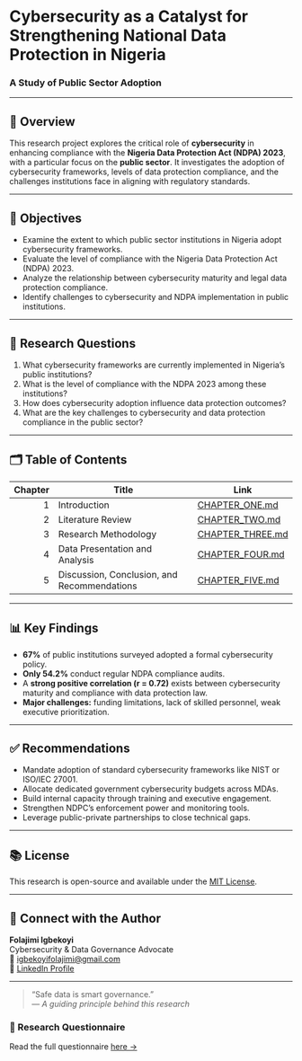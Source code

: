 # Cybersecurity as a Catalyst for Strengthening National Data Protection in Nigeria  
### A Study of Public Sector Adoption

---

## 📘 Overview

This research project explores the critical role of **cybersecurity** in enhancing compliance with the **Nigeria Data Protection Act (NDPA) 2023**, with a particular focus on the **public sector**. It investigates the adoption of cybersecurity frameworks, levels of data protection compliance, and the challenges institutions face in aligning with regulatory standards.

---

## 🎯 Objectives

- Examine the extent to which public sector institutions in Nigeria adopt cybersecurity frameworks.
- Evaluate the level of compliance with the Nigeria Data Protection Act (NDPA) 2023.
- Analyze the relationship between cybersecurity maturity and legal data protection compliance.
- Identify challenges to cybersecurity and NDPA implementation in public institutions.

---

## 🧠 Research Questions

1. What cybersecurity frameworks are currently implemented in Nigeria’s public institutions?
2. What is the level of compliance with the NDPA 2023 among these institutions?
3. How does cybersecurity adoption influence data protection outcomes?
4. What are the key challenges to cybersecurity and data protection compliance in the public sector?

---

## 🗂 Table of Contents

| Chapter | Title                                                   | Link                            |
|--------:|----------------------------------------------------------|---------------------------------|
| 1       | Introduction                                             | [CHAPTER_ONE.md](./CHAPTER_ONE.md) |
| 2       | Literature Review                                        | [CHAPTER_TWO.md](./CHAPTER_TWO.md) |
| 3       | Research Methodology                                     | [CHAPTER_THREE.md](./CHAPTER_THREE.md) |
| 4       | Data Presentation and Analysis                           | [CHAPTER_FOUR.md](./CHAPTER_FOUR.md) |
| 5       | Discussion, Conclusion, and Recommendations              | [CHAPTER_FIVE.md](./CHAPTER_FIVE.md) |

---

## 📊 Key Findings

- **67%** of public institutions surveyed adopted a formal cybersecurity policy.
- **Only 54.2%** conduct regular NDPA compliance audits.
- A **strong positive correlation (r = 0.72)** exists between cybersecurity maturity and compliance with data protection law.
- **Major challenges:** funding limitations, lack of skilled personnel, weak executive prioritization.

---

## ✅ Recommendations

- Mandate adoption of standard cybersecurity frameworks like NIST or ISO/IEC 27001.
- Allocate dedicated government cybersecurity budgets across MDAs.
- Build internal capacity through training and executive engagement.
- Strengthen NDPC’s enforcement power and monitoring tools.
- Leverage public-private partnerships to close technical gaps.

---

## 📚 License

This research is open-source and available under the [MIT License](./LICENSE).

---

## 🤝 Connect with the Author

**Folajimi Igbekoyi**  
Cybersecurity & Data Governance Advocate  
📧 igbekoyifolajimi@gmail.com  
🔗 [LinkedIn Profile](https://www.linkedin.com/in/folajimi-igbekoyi-aa2216151)

---

> “Safe data is smart governance.”  
> — *A guiding principle behind this research*

### 📄 Research Questionnaire
Read the full questionnaire [here →](./QUESTIONNAIRE.md)

